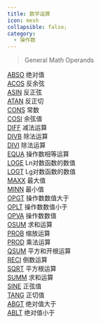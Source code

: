 ```yaml
---
title: 数学运算
icon: mesh
collapsible: false;
category:
  - 操作数
---
```


> General Math Operands

[ABSO](ABSO.md  "Zemax 操作数 ABSO") 绝对值<br />[ACOS](ACOS.md  "Zemax 操作数 ACOS") 反余弦<br />[ASIN](ASIN.md  "Zemax 操作数 ASIN") 反正弦<br />[ATAN](ATAN.md  "Zemax 操作数 ATAN") 反正切<br />[CONS](CONS.md  "Zemax 操作数 CONS") 常数<br />[COSI](COSI.md  "Zemax 操作数 COSI") 余弦值<br />[DIFF](DIFF.md  "Zemax 操作数 DIFF") 减法运算<br />[DIVB](DIVB.md  "Zemax 操作数 DIVB") 除法运算<br />[DIVI](DIVI.md  "Zemax 操作数 DIVI") 除法运算<br />[EQUA](EQUA.md  "Zemax 操作数 EQUA") 操作数相等运算<br />[LOGE](LOGE.md  "Zemax 操作数 LOGE") Ln对数函数的数值<br />[LOGT](LOGT.md  "Zemax 操作数 LOGT") Lg对数函数的数值<br />[MAXX](MAXX.md  "Zemax 操作数 MAXX") 最大值<br />[MINN](MINN.md  "Zemax 操作数 MINN") 最小值<br />[OPGT](OPGT.md  "Zemax 操作数 OPGT") 操作数数值大于<br />[OPLT](OPLT.md  "Zemax 操作数 OPLT") 操作数数值小于<br />[OPVA](OPVA.md  "Zemax 操作数 OPVA") 操作数数值<br />[OSUM](OSUM.md  "Zemax 操作数 OSUM") 求和运算<br />[PROB](PROB.md  "Zemax 操作数 PROB") 缩放运算<br />[PROD](PROD.md  "Zemax 操作数 PROD") 乘法运算<br />[QSUM](QSUM.md  "Zemax 操作数 QSUM") 平方和开根运算<br />[RECI](RECI.md  "Zemax 操作数 RECI") 倒数运算<br />[SQRT](SQRT.md  "Zemax 操作数 SQRT") 平方根运算<br />[SUMM](SUMM.md  "Zemax 操作数 SUMM") 求和运算<br />[SINE](SINE.md  "Zemax 操作数 SINE") 正弦值<br />[TANG](TANG.md  "Zemax 操作数 TANG") 正切值<br />[ABGT](ABGT.md  "Zemax 操作数 ABGT") 绝对值大于<br />[ABLT](ABLT.md  "Zemax 操作数 ABLT") 绝对值小于<br />